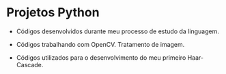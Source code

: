 # Projetos Python

- Códigos desenvolvidos durante meu processo de estudo da linguagem.

- Códigos trabalhando com OpenCV. Tratamento de imagem.

- Códigos utilizados para o desenvolvimento do meu primeiro Haar-Cascade.
